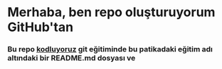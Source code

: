 # Merhaba, ben repo oluşturuyorum GitHub'tan
### Bu repo [kodluyoruz](https://academy.patika.dev/tr/courses/git/odev1) git eğitiminde bu patikadaki eğitim adı altındaki bir README.md dosyası ve 
